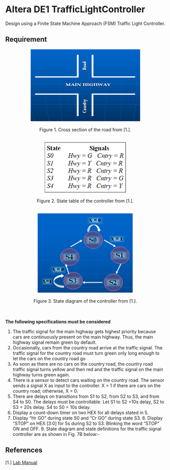 # Altera DE1 TrafficLightController
Design using a Finite State Machine Approach (FSM) Traffic Light Controller. 

## Requirement  
<p align="center">
  <img width="349" height="=228" src="https://github.com/jason9829/AlteraDE1_TrafficLightController/blob/master/resources/images/CrossSectionOfTraffic.png">
</p>  
<div align="center">
  Figure 1. Cross section of the road from [1.]. 
</div>

<br />
<p align="center">
  <img width="257" height="=159" src="https://github.com/jason9829/AlteraDE1_TrafficLightController/blob/master/resources/images/StateTable.png">
</p>
<div align="center">
  Figure 2. State table of the controller from [1.]. 
</div>  <br />


<p align="center">
  <img width="300" height="250" src="https://github.com/jason9829/AlteraDE1_TrafficLightController/blob/master/resources/images/StateDiagram.png">
</p>
<div align="center">
  Figure 3. State diagram of the controller from [1.].
</div>  <br /> <br />


**The following specifications must be considered**  

1. The traffic signal for the main highway gets highest priority because cars are continuously present on the main highway. Thus, the main 
highway signal remain green by default.
2. Occasionally, cars from the country road arrive at the traffic signal. The traffic signal for the country road must turn green only long 
enough to let the cars on the country road go
3. As soon as there are no cars on the country road, the country road traffic signal turns yellow and then red and the traffic signal on the 
main highway turns green again. 
4. There is a sensor to detect cars waiting on the country road. The sensor sends a signal X as input to the controller. X = 1 if there are 
cars on the country road; otherwise, X = 0. 
5. There are delays on transitions from S1 to S2, from S2 to S3, and from S4 to S0. The delays must be controllable. Let S1 to S2 =10s delay, 
S2 to S3 = 20s delay. S4 to S0 = 10s delay. 
6. Display a count-down timer on two HEX for all delays stated in 5. 
7. Display “Hr GO” during state S0 and “Cr GO” during state S3. 8. Display “STOP” on HEX [3:0] for 5s during S2 to S3. Blinking the word 
“STOP” ON and OFF. 9. State diagram and state definitions for the traffic signal controller are as shown in Fig. 7B below:-

## References
[1.] [Lab Manual](https://github.com/jason9829/AlteraDE1_TrafficLightController/blob/master/resources/pdf/BAME2004%20%40%20LAB%202018.doc.pdf)
